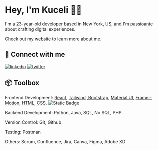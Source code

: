 
#  Hey, I'm Kuceli 👋🏾

I'm a 23-year-old developer based in New York, US, and I'm passioante about crafting digital experiences. 

Check out my [website](https://kucelienglama.netlify.app) to learn more about me. 

## 🔗 Connect with me
[![linkedin](https://img.shields.io/badge/linkedin-0A66C2?style=for-the-badge&logo=linkedin&logoColor=white)](https://www.linkedin.com/in/kucelienglama/)
[![twitter](https://img.shields.io/badge/twitter-1DA1F2?style=for-the-badge&logo=twitter&logoColor=white)](https://twitter.com/englama_)


## 📦 Toolbox
 Frontend Development: [React](https://img.shields.io/badge/React-grey
), [Tailwind](https://img.shields.io/badge/Tailwind-grey
) ,[Bootstrap](https://img.shields.io/badge/Bootstrap-grey
), [Material UI](https://img.shields.io/badge/Material_UI-grey
), [Framer-Motion](https://img.shields.io/badge/Framer_Motion-grey
), [HTML](https://img.shields.io/badge/HTML-grey
), [CSS](https://img.shields.io/badge/CSS-grey
), ![Static Badge](https://img.shields.io/badge/Javascript-grey)

 
 Backend Development: Python, Java, SQL, No SQL, PHP
 
 Version Control: Git, Github
 
 Testing: Postman
 
 Others: Scrum, Confluence, Jira, Canva, Figma, Adobe XD




